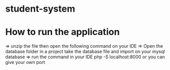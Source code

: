 # student-system

# How to run the application
=> unzip the file then open the following command on your IDE 
=> Open  the  database folder in a project take the database file and import on your mysql database
=> run the command in your IDE  php -S localhost:8000  or you can give your own port 

